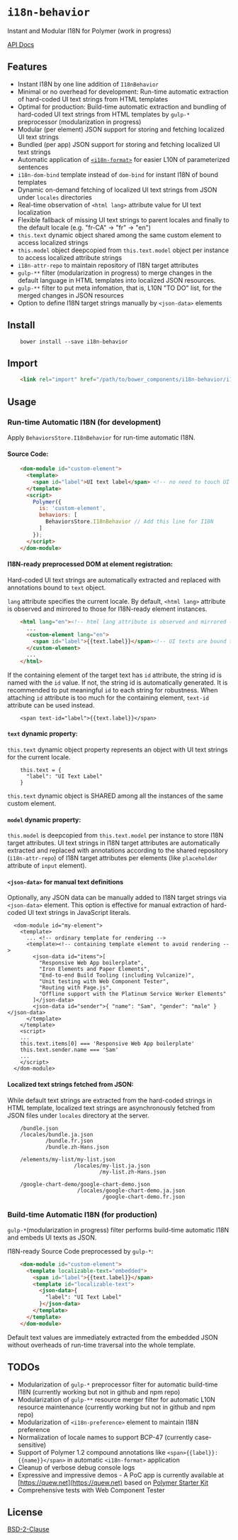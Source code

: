 # `i18n-behavior`

Instant and Modular I18N for Polymer (work in progress)

[API Docs](https://t2ym.github.io/i18n-behavior/components/i18n-behavior/)

## Features

- Instant I18N by one line addition of `I18nBehavior`
- Minimal or no overhead for development: Run-time automatic extraction of hard-coded UI text strings from HTML templates
- Optimal for production: Build-time automatic extraction and bundling of hard-coded UI text strings from HTML templates by `gulp-*` preprocessor (modularization in progress)
- Modular (per element) JSON support for storing and fetching localized UI text strings
- Bundled (per app) JSON support for storing and fetching localized UI text strings
- Automatic application of [`<i18n-format>`](https://github.com/t2ym/i18n-format) for easier L10N of parameterized sentences
- `i18n-dom-bind` template instead of `dom-bind` for instant I18N of bound templates
- Dynamic on-demand fetching of localized UI text strings from JSON under `locales` directories
- Real-time observation of `<html lang>` attribute value for UI text localization
- Flexible fallback of missing UI text strings to parent locales and finally to the default locale (e.g. "fr-CA" -> "fr" -> "en")
- `this.text` dynamic object shared among the same custom element to access localized strings
- `this.model` object deepcopied from `this.text.model` object per instance to access localized attribute strings
- `i18n-attr-repo` to maintain repository of I18N target attributes
- `gulp-**` filter (modularization in progress) to merge changes in the default language in HTML templates into localized JSON resources.
- `gulp-**` filter to put meta infomation, that is, L10N "TO DO" list, for the merged changes in JSON resources
- Option to define I18N target strings manually by `<json-data>` elements

## Install

```
    bower install --save i18n-behavior
```

## Import

```html
    <link rel="import" href="/path/to/bower_components/i18n-behavior/i18n-behavior.html">
```

## Usage

### Run-time Automatic I18N (for development)

Apply `BehaviorsStore.I18nBehavior` for run-time automatic I18N.

#### Source Code:

```html
    <dom-module id="custom-element">
      <template>
        <span id="label">UI text label</span> <!-- no need to touch UI text strings -->
      </template>
      <script>
        Polymer({
          is: 'custom-element',
          behaviors: [
            BehaviorsStore.I18nBehavior // Add this line for I18N
          ]
        });
      </script>
    </dom-module>
```

#### I18N-ready preprocessed DOM at element registration: 

Hard-coded UI text strings are automatically extracted and replaced with annotations bound to `text` object.

`lang` attribute specifies the current locale. By default, `<html lang>` attribute is observed and
mirrored to those for I18N-ready element instances.

```html
    <html lang="en"><!-- html lang attribute is observed and mirrored -->
      ...
      <custom-element lang="en">
        <span id="label">{{text.label}}</span><!-- UI texts are bound to text object -->
      </custom-element>
      ...
    </html>
```

If the containing element of the target text has `id` attribute, the string id is named with the `id` value.
If not, the string id is automatically generated. It is recommended to put meaningful `id` to each string 
for robustness. When attaching `id` attribute is too much for the containing element, `text-id` attribute can be used instead.

```
    <span text-id="label">{{text.label}}</span>
```

#### `text` dynamic property:

`this.text` dynamic object property represents an object with UI text strings for the current locale.

```
    this.text = {
      "label": "UI Text Label"
    }
```

`this.text` dynamic object is SHARED among all the instances of the same custom element.

#### `model` dynamic property:

`this.model` is deepcopied from `this.text.model` per instance to store I18N target attributes.
UI text strings in I18N target attributes are automatically extracted and replaced with annotations
according to the shared repository (`i18n-attr-repo`) of I18N target attributes per elements 
(like `placeholder` attribute of `input` element).

#### `<json-data>` for manual text definitions

Optionally, any JSON data can be manually added to I18N target strings via `<json-data>` element.
This option is effective for manual extraction of hard-coded UI text strings in JavaScript literals.

```
  <dom-module id="my-element">
    <template>
      ... <!-- ordinary template for rendering -->
      <template><!-- containing template element to avoid rendering -->
        <json-data id="items">[
          "Responsive Web App boilerplate",
          "Iron Elements and Paper Elements",
          "End-to-end Build Tooling (including Vulcanize)",
          "Unit testing with Web Component Tester",
          "Routing with Page.js",
          "Offline support with the Platinum Service Worker Elements"
        ]</json-data>
        <json-data id="sender">{ "name": "Sam", "gender": "male" }</json-data>
      </template>
    </template>
    <script>
    ...
    this.text.items[0] === 'Responsive Web App boilerplate'
    this.text.sender.name === 'Sam'
    ...
    </script>
  </dom-module>
```

#### Localized text strings fetched from JSON:

While default text strings are extracted from the hard-coded strings in HTML template,
localized text strings are asynchronously fetched from JSON files under `locales` directory at the server.

```
    /bundle.json
    /locales/bundle.ja.json
            /bundle.fr.json
            /bundle.zh-Hans.json
    
    /elements/my-list/my-list.json
                     /locales/my-list.ja.json
                             /my-list.zh-Hans.json
    
    /google-chart-demo/google-chart-demo.json
                      /locales/google-chart-demo.ja.json
                              /google-chart-demo.fr.json
```

### Build-time Automatic I18N (for production)

`gulp-*`(modularization in progress) filter performs build-time automatic I18N and embeds UI texts as JSON.

I18N-ready Source Code preprocessed by `gulp-*`:

```html
    <dom-module id="custom-element">
      <template localizable-text="embedded">
        <span id="label">{{text.label}}</span>
        <template id="localizable-text">
          <json-data>{
            "label": "UI Text Label"
          }</json-data>
        </template>
      </template>
    </dom-module>
```

Default text values are immediately extracted from the embedded JSON 
without overheads of run-time traversal into the whole template.

## TODOs

- Modularization of `gulp-*` preprocessor filter for automatic build-time I18N (currently working but not in github and npm repo)
- Modularization of `gulp-**` resource merger filter for automatic L10N resource maintenance (currently working but not in github and npm repo)
- Modularization of `<i18n-preference>` element to maintain I18N preference
- Normalization of locale names to support BCP-47 (currently case-sensitive)
- Support of Polymer 1.2 compound annotations like `<span>{{label}}: {{name}}</span>` in automatic `<i18n-format>` application
- Cleanup of verbose debug console logs
- Expressive and impressive demos - A PoC app is currently available at [https://quew.net](https://quew.net) based on [Polymer Starter Kit](https://developers.google.com/web/tools/polymer-starter-kit/)
- Comprehensive tests with Web Component Tester

## License

[BSD-2-Clause](https://github.com/t2ym/i18n-behavior/blob/master/LICENSE.md)
